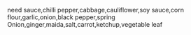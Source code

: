 need sauce,chilli pepper,cabbage,cauliflower,soy sauce,corn flour,garlic,onion,black pepper,spring Onion,ginger,maida,salt,carrot,ketchup,vegetable leaf